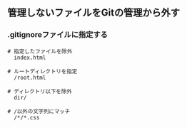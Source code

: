## 管理しないファイルをGitの管理から外す

### .gitignoreファイルに指定する

    # 指定したファイルを除外
      index.html
    
    # ルートディレクトリを指定
      /root.html
    
    # ディレクトリ以下を除外
      dir/
    
    # /以外の文字列にマッチ
      /*/*.css
